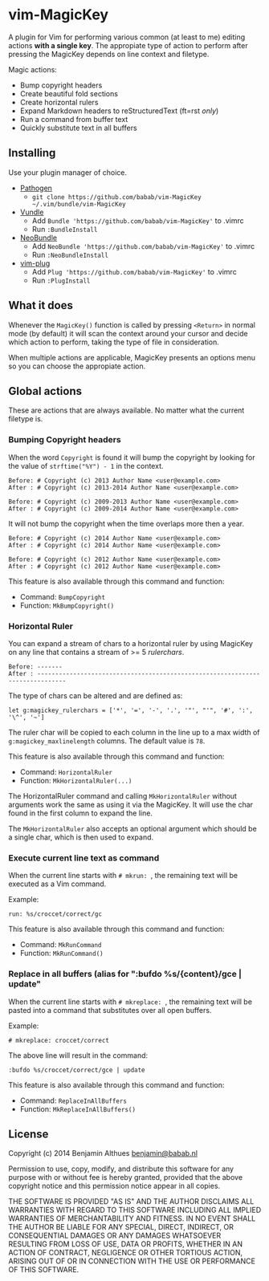 # vim-MagicKey

A plugin for Vim for performing various common (at least to me) editing
actions **with a single key**. The appropiate type of action to perform
after pressing the MagicKey depends on line context and filetype.

Magic actions:

- Bump copyright headers
- Create beautiful fold sections
- Create horizontal rulers
- Expand Markdown headers to reStructuredText (ft=rst *only*)
- Run a command from buffer text
- Quickly substitute text in all buffers

## Installing

Use your plugin manager of choice.

- [Pathogen](https://github.com/tpope/vim-pathogen)
  - `git clone https://github.com/babab/vim-MagicKey ~/.vim/bundle/vim-MagicKey`
- [Vundle](https://github.com/gmarik/vundle)
  - Add `Bundle 'https://github.com/babab/vim-MagicKey'` to .vimrc
  - Run `:BundleInstall`
- [NeoBundle](https://github.com/Shougo/neobundle.vim)
  - Add `NeoBundle 'https://github.com/babab/vim-MagicKey'` to .vimrc
  - Run `:NeoBundleInstall`
- [vim-plug](https://github.com/junegunn/vim-plug)
  - Add `Plug 'https://github.com/babab/vim-MagicKey'` to .vimrc
  - Run `:PlugInstall`

## What it does

Whenever the `MagicKey()` function is called by pressing `<Return>`
in normal mode (by default) it will scan the context around your
cursor and decide which action to perform, taking the type of file in
consideration.

When multiple actions are applicable, MagicKey presents an options menu
so you can choose the appropiate action.

## Global actions

These are actions that are always available. No matter what the current
filetype is.

### Bumping Copyright headers

When the word `Copyright` is found it will bump the copyright by looking
for the value of `strftime("%Y") - 1` in the context.

    Before: # Copyright (c) 2013 Author Name <user@example.com>
    After : # Copyright (c) 2013-2014 Author Name <user@example.com>

    Before: # Copyright (c) 2009-2013 Author Name <user@example.com>
    After : # Copyright (c) 2009-2014 Author Name <user@example.com>

It will not bump the copyright when the time overlaps more then a year.

    Before: # Copyright (c) 2014 Author Name <user@example.com>
    After : # Copyright (c) 2014 Author Name <user@example.com>

    Before: # Copyright (c) 2012 Author Name <user@example.com>
    After : # Copyright (c) 2012 Author Name <user@example.com>

This feature is also available through this command and function:

- Command: `BumpCopyright`
- Function: `MkBumpCopyright()`

### Horizontal Ruler

You can expand a stream of chars to a horizontal ruler by using MagicKey
on any line that contains a stream of >= 5 *rulerchars*.

    Before: -------
    After : ------------------------------------------------------------------------------

The type of chars can be altered and are defined as:

    let g:magickey_rulerchars = ['*', '=', '-', '.', '"', "'", '#', ':', '\^', '~']

The ruler char will be copied to each column in the line up to a max
width of `g:magickey_maxlinelength` columns. The default value is `78`.

This feature is also available through this command and function:

- Command: `HorizontalRuler`
- Function: `MkHorizontalRuler(...)`

The HorizontalRuler command and calling `MkHorizontalRuler` without
arguments work the same as using it via the MagicKey. It will use the
char found in the first column to expand the line.

The `MkHorizontalRuler` also accepts an optional argument which should
be a single char, which is then used to expand.

### Execute current line text as command

When the current line starts with `# mkrun: `, the remaining text will be
executed as a Vim command.

Example:

    run: %s/croccet/correct/gc

This feature is also available through this command and function:

- Command: `MkRunCommand`
- Function: `MkRunCommand()`

### Replace in all buffers (alias for ":bufdo %s/{content}/gce | update"

When the current line starts with `# mkreplace: `, the remaining text will be
pasted into a command that substitutes over all open buffers.

Example:

    # mkreplace: croccet/correct

The above line will result in the command:

    :bufdo %s/croccet/correct/gce | update

This feature is also available through this command and function:

- Command: `ReplaceInAllBuffers`
- Function: `MkReplaceInAllBuffers()`

## License

Copyright (c) 2014 Benjamin Althues <benjamin@babab.nl>

Permission to use, copy, modify, and distribute this software for any
purpose with or without fee is hereby granted, provided that the above
copyright notice and this permission notice appear in all copies.

THE SOFTWARE IS PROVIDED "AS IS" AND THE AUTHOR DISCLAIMS ALL WARRANTIES
WITH REGARD TO THIS SOFTWARE INCLUDING ALL IMPLIED WARRANTIES OF
MERCHANTABILITY AND FITNESS. IN NO EVENT SHALL THE AUTHOR BE LIABLE FOR
ANY SPECIAL, DIRECT, INDIRECT, OR CONSEQUENTIAL DAMAGES OR ANY DAMAGES
WHATSOEVER RESULTING FROM LOSS OF USE, DATA OR PROFITS, WHETHER IN AN
ACTION OF CONTRACT, NEGLIGENCE OR OTHER TORTIOUS ACTION, ARISING OUT OF
OR IN CONNECTION WITH THE USE OR PERFORMANCE OF THIS SOFTWARE.
